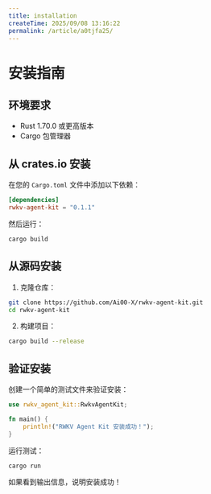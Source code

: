 ```yaml
---
title: installation
createTime: 2025/09/08 13:16:22
permalink: /article/a0tjfa25/
---
```

# 安装指南

## 环境要求

- Rust 1.70.0 或更高版本
- Cargo 包管理器

## 从 crates.io 安装

在您的 `Cargo.toml` 文件中添加以下依赖：

```toml
[dependencies]
rwkv-agent-kit = "0.1.1"
```

然后运行：

```bash
cargo build
```

## 从源码安装

1. 克隆仓库：

```bash
git clone https://github.com/Ai00-X/rwkv-agent-kit.git
cd rwkv-agent-kit
```

2. 构建项目：

```bash
cargo build --release
```

## 验证安装

创建一个简单的测试文件来验证安装：

```rust
use rwkv_agent_kit::RwkvAgentKit;

fn main() {
    println!("RWKV Agent Kit 安装成功！");
}
```

运行测试：

```bash
cargo run
```

如果看到输出信息，说明安装成功！